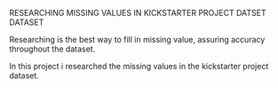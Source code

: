 RESEARCHING MISSING VALUES IN KICKSTARTER PROJECT DATSET DATASET

Researching is the best way to fill in missing value, assuring accuracy throughout the dataset.

In this project i researched the missing values in the kickstarter project dataset. 
